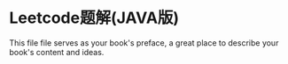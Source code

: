 # Leetcode题解(JAVA版)

This file file serves as your book's preface, a great place to describe your book's content and ideas.
